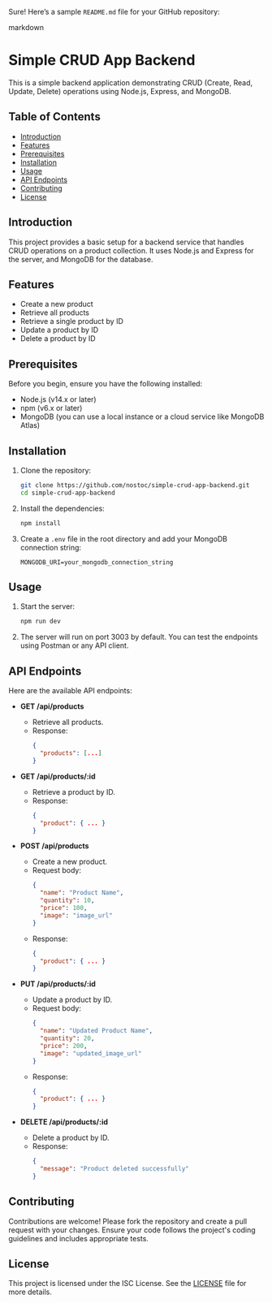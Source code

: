 Sure! Here’s a sample `README.md` file for your GitHub repository:

markdown
# Simple CRUD App Backend

This is a simple backend application demonstrating CRUD (Create, Read, Update, Delete) operations using Node.js, Express, and MongoDB.

## Table of Contents

- [Introduction](#introduction)
- [Features](#features)
- [Prerequisites](#prerequisites)
- [Installation](#installation)
- [Usage](#usage)
- [API Endpoints](#api-endpoints)
- [Contributing](#contributing)
- [License](#license)

## Introduction

This project provides a basic setup for a backend service that handles CRUD operations on a product collection. It uses Node.js and Express for the server, and MongoDB for the database.

## Features

- Create a new product
- Retrieve all products
- Retrieve a single product by ID
- Update a product by ID
- Delete a product by ID

## Prerequisites

Before you begin, ensure you have the following installed:

- Node.js (v14.x or later)
- npm (v6.x or later)
- MongoDB (you can use a local instance or a cloud service like MongoDB Atlas)

## Installation

1. Clone the repository:
   ```bash
   git clone https://github.com/nostoc/simple-crud-app-backend.git
   cd simple-crud-app-backend
   ```

2. Install the dependencies:
   ```bash
   npm install
   ```

3. Create a `.env` file in the root directory and add your MongoDB connection string:
   ```env
   MONGODB_URI=your_mongodb_connection_string
   ```

## Usage

1. Start the server:
   ```bash
   npm run dev
   ```

2. The server will run on port 3003 by default. You can test the endpoints using Postman or any API client.

## API Endpoints

Here are the available API endpoints:

- **GET /api/products**
  - Retrieve all products.
  - Response:
    ```json
    {
      "products": [...]
    }
    ```

- **GET /api/products/:id**
  - Retrieve a product by ID.
  - Response:
    ```json
    {
      "product": { ... }
    }
    ```

- **POST /api/products**
  - Create a new product.
  - Request body:
    ```json
    {
      "name": "Product Name",
      "quantity": 10,
      "price": 100,
      "image": "image_url"
    }
    ```
  - Response:
    ```json
    {
      "product": { ... }
    }
    ```

- **PUT /api/products/:id**
  - Update a product by ID.
  - Request body:
    ```json
    {
      "name": "Updated Product Name",
      "quantity": 20,
      "price": 200,
      "image": "updated_image_url"
    }
    ```
  - Response:
    ```json
    {
      "product": { ... }
    }
    ```

- **DELETE /api/products/:id**
  - Delete a product by ID.
  - Response:
    ```json
    {
      "message": "Product deleted successfully"
    }
    ```

## Contributing

Contributions are welcome! Please fork the repository and create a pull request with your changes. Ensure your code follows the project's coding guidelines and includes appropriate tests.

## License

This project is licensed under the ISC License. See the [LICENSE](LICENSE) file for more details.

